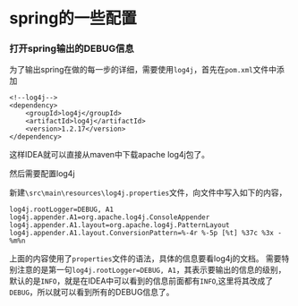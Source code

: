 spring的一些配置
========

### 打开spring输出的DEBUG信息
为了输出spring在做的每一步的详细，需要使用`log4j`，首先在`pom.xml`文件中添加

    <!--log4j-->
    <dependency>
        <groupId>log4j</groupId>
        <artifactId>log4j</artifactId>
        <version>1.2.17</version>
    </dependency>
	
这样IDEA就可以直接从maven中下载apache log4j包了。

然后需要配置log4j

新建`\src\main\resources\log4j.properties`文件，向文件中写入如下的内容，

	log4j.rootLogger=DEBUG, A1
	log4j.appender.A1=org.apache.log4j.ConsoleAppender
	log4j.appender.A1.layout=org.apache.log4j.PatternLayout
	log4j.appender.A1.layout.ConversionPattern=%-4r %-5p [%t] %37c %3x - %m%n

上面的内容使用了`properties`文件的语法，具体的信息要看log4j的文档。
需要特别注意的是第一句`log4j.rootLogger=DEBUG, A1`，其表示要输出的信息的级别，默认的是`INFO`，就是在IDEA中可以看到的信息前面都有`INFO`,这里将其改成了`DEBUG`，所以就可以看到所有的DEBUG信息了。
